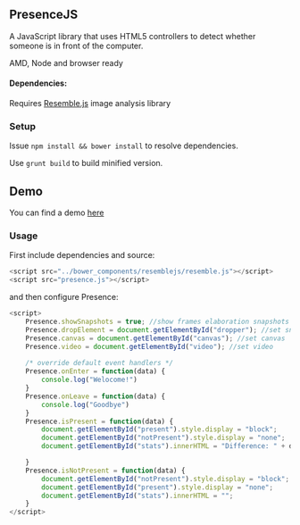 ## PresenceJS

A JavaScript library that uses HTML5 controllers to detect whether someone is in front of the computer. 

AMD, Node and browser ready

#### Dependencies: 
Requires [Resemble.js](http://huddle.github.io/Resemble.js/) image analysis library


### Setup
Issue `npm install && bower install` to resolve dependencies.

Use `grunt build` to build minified version.

## Demo
You can find a demo [here](http://marco-gagliardi.github.io/presencejs/)


### Usage
First include dependencies and source:

``` javascript
<script src="../bower_components/resemblejs/resemble.js"></script>
<script src="presence.js"></script>
```

and then configure Presence:

```javascript
<script>
    Presence.showSnapshots = true; //show frames elaboration snapshots
    Presence.dropElement = document.getElementById("dropper"); //set snapshots container
    Presence.canvas = document.getElementById("canvas"); //set canvas
    Presence.video = document.getElementById("video"); //set video
    
    /* override default event handlers */
    Presence.onEnter = function(data) {
        console.log("Welocome!")
    }
    Presence.onLeave = function(data) {
        console.log("Goodbye")
    }
    Presence.isPresent = function(data) {
        document.getElementById("present").style.display = "block";
        document.getElementById("notPresent").style.display = "none";
        document.getElementById("stats").innerHTML = "Difference: " + data.mismatch + "% Red: " + data.red + "% Blue:" + data.blue + "% Green:" + data.green + " Brightness: " + data.brightness + "%";

    }
    Presence.isNotPresent = function(data) {
        document.getElementById("notPresent").style.display = "block";
        document.getElementById("present").style.display = "none";
        document.getElementById("stats").innerHTML = "";
    }
</script>
```